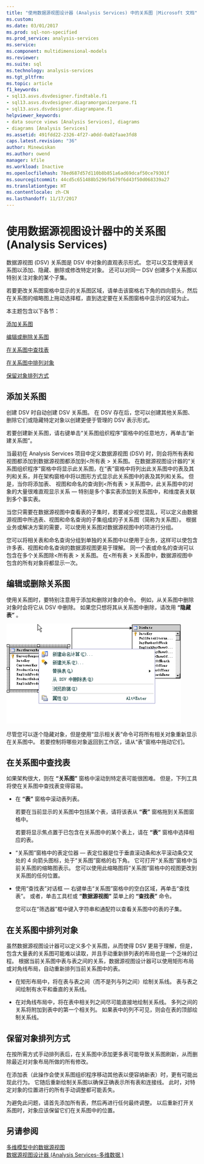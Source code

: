 ```yaml
---
title: "使用数据源视图设计器 (Analysis Services) 中的关系图 |Microsoft 文档"
ms.custom: 
ms.date: 03/01/2017
ms.prod: sql-non-specified
ms.prod_service: analysis-services
ms.service: 
ms.component: multidimensional-models
ms.reviewer: 
ms.suite: sql
ms.technology: analysis-services
ms.tgt_pltfrm: 
ms.topic: article
f1_keywords:
- sql13.asvs.dsvdesigner.findtable.f1
- sql13.asvs.dsvdesigner.diagramorganizerpane.f1
- sql13.asvs.dsvdesigner.diagrampane.f1
helpviewer_keywords:
- data source views [Analysis Services], diagrams
- diagrams [Analysis Services]
ms.assetid: 491fdd22-2326-4f27-a0dd-0a02faae3fd8
caps.latest.revision: "36"
author: Minewiskan
ms.author: owend
manager: kfile
ms.workload: Inactive
ms.openlocfilehash: 78ed687d57d110b8b851a6ad69dcaf50ce79301f
ms.sourcegitcommit: 44cd5c651488b5296fb679f6d43f50d068339a27
ms.translationtype: HT
ms.contentlocale: zh-CN
ms.lasthandoff: 11/17/2017
---
```

# <a name="work-with-diagrams-in-data-source-view-designer-analysis-services"></a>使用数据源视图设计器中的关系图 (Analysis Services)
  数据源视图 (DSV) 关系图是 DSV 中对象的直观表示形式。 您可以交互使用该关系图以添加、隐藏、删除或修改特定对象。 还可以对同一 DSV 创建多个关系图以特别关注对象的某个子集。  
  
 若要更改关系图窗格中显示的关系图区域，请单击该窗格右下角的四向箭头，然后在关系图的缩略图上拖动选择框，直到选定要在关系图窗格中显示的区域为止。  
  
 本主题包含以下各节：  
  
 [添加关系图](#bkmk_add)  
  
 [编辑或删除关系图](#bkmk_edit)  
  
 [在关系图中查找表](#bkmk_findtables)  
  
 [在关系图中排列对象](#bkmk_arrangeobjects)  
  
 [保留对象排列方式](#bkmk_preserve)  
  
##  <a name="bkmk_add"></a> 添加关系图  
 创建 DSV 时自动创建 DSV 关系图。 在 DSV 存在后，您可以创建其他关系图、删除它们或隐藏特定对象以创建更便于管理的 DSV 表示形式。  
  
 若要创建新关系图，请右键单击“关系图组织程序”窗格中的任意地方，再单击“新建关系图”。  
  
 当最初在 Analysis Services 项目中定义数据源视图 (DSV) 时，则会将所有表和视图都添加到数据源视图都添加到\<所有表 > 关系图。 在数据源视图设计器的“关系图组织程序”窗格中将显示此关系图，在“表”窗格中将列出此关系图中的表及其列和关系，并在架构窗格中将以图形方式显示此关系图中的表及其列和关系。 但是，当你将添加表、 视图和命名的查询到\<所有表 > 关系图中，此关系图中的对象的大量很难直观显示关系 — 特别是多个事实表添加到关系图中，和维度表关联到多个事实表。  
  
 当您只需要在数据源视图中查看表的子集时，若要减少视觉混乱，可以定义由数据源视图中所选表、视图和命名查询的子集组成的子关系图（简称为关系图）。 根据业务或解决方案的需要，可以使用关系图对数据源视图中的项进行分组。  
  
 您可以将相关表和命名查询分组到单独的关系图中以便用于业务，这样可以使包含许多表、视图和命名查询的数据源视图更易于理解。 同一个表或命名的查询可以包含在多个关系图除\<所有表 > 关系图。 在\<所有表 > 关系图中，数据源视图中包含的所有对象将都显示一次。  
  
##  <a name="bkmk_edit"></a> 编辑或删除关系图  
 使用关系图时，要特别注意用于添加和删除对象的命令。 例如，从关系图中删除对象时会将它从 DSV 中删除。 如果您只想将其从关系图中删除，请改用 **“隐藏表”** 。  
  
 ![屏幕快照的关系图工作区中，右键单击菜单](../../analysis-services/multidimensional-models/media/ssas-olapdsv-diagram.gif "屏幕截图的关系图工作区中，右键单击菜单")  
  
 尽管您可以逐个隐藏对象，但是使用“显示相关表”命令可将所有相关对象重新显示在关系图中。 若要控制将哪些对象返回到工作区，请从“表”窗格中拖动它们。  
  
##  <a name="bkmk_findtables"></a> 在关系图中查找表  
 如果架构很大，则在 **“关系图”** 窗格中滚动到特定表可能很困难。 但是，下列工具将使在关系图中查找表变得容易。  
  
-   在 **“表”** 窗格中滚动表列表。  
  
     若要在当前显示的关系图中包括某个表，请将该表从 **“表”** 窗格拖到关系图窗格中。  
  
     若要将显示焦点置于已包含在关系图中的某个表上，请在 **“表”** 窗格中选择相应的表。  
  
-   “关系图”窗格中的表定位器 — 表定位器是位于垂直滚动条和水平滚动条交叉处的 4 向箭头图标，处于“关系图”窗格的右下角。 它可打开“关系图”窗格中当前关系图的缩略图表示。 您可以使用此缩略图将“关系图”窗格中的视图更改到关系图的任何位置。  
  
-   使用“查找表”对话框 — 右键单击“关系图”窗格中的空白区域，再单击“查找表”。 或者，单击工具栏或 **“数据源视图”** 菜单上的 **“查找表”** 命令。  
  
     您可以在“筛选器”框中键入字符串和通配符以查看关系图中的表的子集。  
  
##  <a name="bkmk_arrangeobjects"></a> 在关系图中排列对象  
 虽然数据源视图设计器可以定义多个关系图，从而使得 DSV 更易于理解，但是，包含大量表的关系图可能难以读取，并且手动重新排列表的布局也是一个乏味的过程。 根据当前关系图中表与表之间的关系，数据源视图设计器可以使用矩形布局或对角线布局，自动重新排列当前关系图中的表。  
  
-   在矩形布局中，将在表与表之间（而不是列与列之间）绘制关系线。 表与表之间绘制有水平和垂直的关系线。  
  
-   在对角线布局中，将在表中相关列之间尽可能直接地绘制关系线。 多列之间的关系将附加到表中的第一个相关列。 如果表中的列不可见，则会在表的顶部绘制关系线。  
  
##  <a name="bkmk_preserve"></a> 保留对象排列方式  
 在按所需方式手动排列表后，在关系图中添加更多表可能导致关系图刷新，从而删除最近对对象布局所做的所有修改。  
  
 在添加表（此操作会使关系图组织程序移动其他表以便容纳新表）时，更有可能出现此行为。 它随后重新绘制关系图以确保正确表示所有表和连接线。 此时，对特定对象的位置进行的所有手动调整都可能丢失。  
  
 为避免此问题，请首先添加所有表，然后再进行任何最终调整。 以后重新打开关系图时，对象应该保留它们在关系图中的位置。  
  
## <a name="see-also"></a>另请参阅  
 [多维模型中的数据源视图](../../analysis-services/multidimensional-models/data-source-views-in-multidimensional-models.md)   
 [数据源视图设计器 &#40;Analysis Services-多维数据 &#41;](http://msdn.microsoft.com/library/6f40a074-761f-440b-a999-09b755bd86ce)  
  
  
